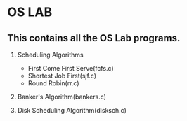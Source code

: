 # OS LAB

## This contains all the OS Lab programs.
1. Scheduling Algorithms  
   - First Come First Serve(fcfs.c)  
    - Shortest Job First(sjf.c)  
    - Round Robin(rr.c)  

2. Banker's Algorithm(bankers.c)

3. Disk Scheduling Algorithm(disksch.c)